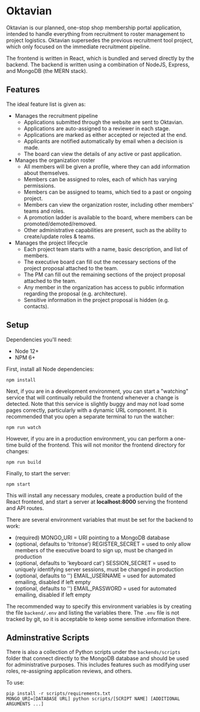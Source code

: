 # Oktavian

Oktavian is our planned, one-stop shop membership portal application, intended to handle 
everything from recruitment to roster management to project logistics. Oktavian supersedes 
the previous recruitment tool project, which only focused on the immediate recruitment pipeline.

The frontend is written in React, which is bundled and served directly by the backend.
The backend is written using a combination of NodeJS, Express, and MongoDB (the MERN stack).

## Features

The ideal feature list is given as:

* Manages the recruitment pipeline
    * Applications submitted through the website are sent to Oktavian.
    * Applications are auto-assigned to a reviewer in each stage.
    * Applications are marked as either accepted or rejected at the end.
    * Applicants are notified automatically by email when a decision is made.
    * The board can view the details of any active or past application.
* Manages the organization roster
    * All members will be given a profile, where they can add information about themselves.
    * Members can be assigned to roles, each of which has varying permissions. 
    * Members can be assigned to teams, which tied to a past or ongoing project.
    * Members can view the organization roster, including other members' teams and roles.
    * A promotion ladder is available to the board, where members can be promoted/demoted/removed.
    * Other administrative capabilities are present, such as the ability to create/update roles & teams.
* Manages the project lifecycle
    * Each project team starts with a name, basic description, and list of members.
    * The executive board can fill out the necessary sections of the project proposal attached to the team.
    * The PM can fill out the remaining sections of the project proposal attached to the team.
    * Any member in the organization has access to public information regarding the proposal (e.g. architecture).
    * Sensitive information in the project proposal is hidden (e.g. contacts).

## Setup

Dependencies you'll need:
* Node 12+
* NPM 6+

First, install all Node dependencies:

```
npm install
```

Next, if you are in a development environment, you can start a "watching" service that will continually
rebuild the frontend whenever a change is detected. Note that this service is slightly buggy and may not 
load some pages correctly, particularly with a dynamic URL component. It is recommended that you open
a separate terminal to run the watcher:

```
npm run watch
```

However, if you are in a production environment, you can perform a one-time build of the frontend.
This will not monitor the frontend directory for changes:

```
npm run build
```

Finally, to start the server:

```
npm start
```

This will install any necessary modules, create a production build of the React frontend,
and start a server at **localhost:8000** serving the frontend and API routes.

There are several environment variables that must be set for the backend to work:

* (required) MONGO_URI = URI pointing to a MongoDB database
* (optional, defaults to 'tritonse') REGISTER_SECRET = used to only allow members of the executive board to sign up, must be changed in production
* (optional, defaults to 'keyboard cat') SESSION_SECRET = used to uniquely identifying server sessions, must be changed in production
* (optional, defaults to '') EMAIL_USERNAME = used for automated emailing, disabled if left empty
* (optional, defaults to '') EMAIL_PASSWORD = used for automated emailing, disabled if left empty

The recommended way to specify this environment variables is by creating the
file `backend/.env` and listing the variables there. The `.env` file is not
tracked by git, so it is acceptable to keep some sensitive information there.

## Adminstrative Scripts

There is also a collection of Python scripts under the `backends/scripts` folder that
connect directly to the MongoDB database and should be used for administrative
purposes. This includes features such as modifying user roles, re-assigning
application reviews, and others.

To use:

```
pip install -r scripts/requirements.txt
MONGO_URI=[DATABASE URL] python scripts/[SCRIPT NAME] [ADDITIONAL ARGUMENTS ...]
```
